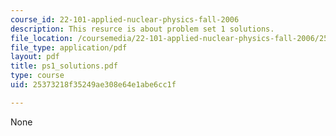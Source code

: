 ```yaml
---
course_id: 22-101-applied-nuclear-physics-fall-2006
description: This resurce is about problem set 1 solutions.
file_location: /coursemedia/22-101-applied-nuclear-physics-fall-2006/25373218f35249ae308e64e1abe6cc1f_ps1_solutions.pdf
file_type: application/pdf
layout: pdf
title: ps1_solutions.pdf
type: course
uid: 25373218f35249ae308e64e1abe6cc1f

---
```

None